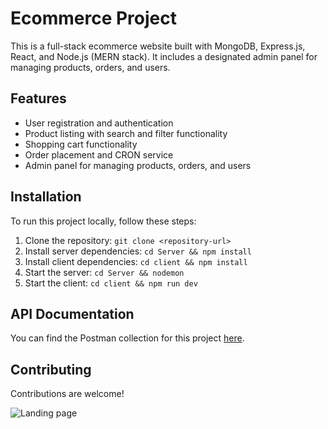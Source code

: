 # Ecommerce Project

This is a full-stack ecommerce website built with MongoDB, Express.js, React, and Node.js (MERN stack). It includes a designated admin panel for managing products, orders, and users.

## Features

- User registration and authentication
- Product listing with search and filter functionality
- Shopping cart functionality
- Order placement and CRON service
- Admin panel for managing products, orders, and users

## Installation

To run this project locally, follow these steps:

1. Clone the repository: `git clone <repository-url>`
2. Install server dependencies: `cd Server && npm install`
3. Install client dependencies: `cd client && npm install`
4. Start the server: `cd Server && nodemon`
5. Start the client: `cd client && npm run dev`

## API Documentation

You can find the Postman collection for this project [here](https://www.postman.com/orbital-module-operator-35663687/workspace/ecommerce/collection/23709695-bc977638-c2d1-4319-9c19-cbb8425995d3?action=share&creator=23709695).

## Contributing

Contributions are welcome!

![Landing page](https://github.com/ShouryaTyagi042/EcommerceProject/tree/main/client/public/ecomUI.png)
